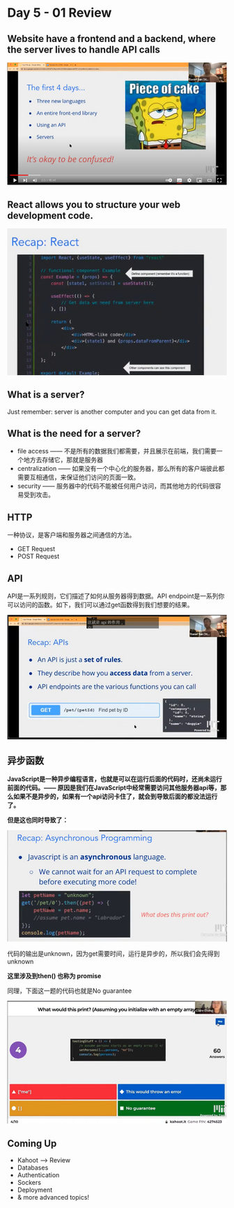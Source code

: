 # Day 5 - 01 Review

## Website have a frontend and a backend, where the server lives to handle API calls

![image-20220328142210780](https://raw.githubusercontent.com/sunmiao0301/Public-Pic-Bed/main/imgfromPicGO/202203281422971.png)



## React allows you to structure your web development code.

![image-20220328143353223](https://raw.githubusercontent.com/sunmiao0301/Public-Pic-Bed/main/imgfromPicGO/202203281433454.png)



## What is a server?

Just remember: server is another computer and you can get data from it.



## What is the need for a server?

- file access —— 不是所有的数据我们都需要，并且展示在前端，我们需要一个地方去存储它，那就是服务器
- centralization —— 如果没有一个中心化的服务器，那么所有的客户端彼此都需要互相通信，来保证他们访问的页面一致。
- security —— 服务器中的代码不能被任何用户访问，而其他地方的代码很容易受到攻击。



## HTTP

一种协议，是客户端和服务器之间通信的方法。

- GET Request
- POST Request



## API

API是一系列规则，它们描述了如何从服务器得到数据。API endpoint是一系列你可以访问的函数。如下，我们可以通过get函数得到我们想要的结果。

![image-20220328150207730](https://raw.githubusercontent.com/sunmiao0301/Public-Pic-Bed/main/imgfromPicGO/202203281502873.png)



## 异步函数

**JavaScript是一种异步编程语言，也就是可以在运行后面的代码时，还尚未运行前面的代码。—— 原因是我们在JavaScript中经常需要访问其他服务器api等，那么如果不是异步的，如果有一个api访问卡住了，就会到导致后面的都没法运行了。**

**但是这也同时导致了：**

![image-20220328151631692](https://raw.githubusercontent.com/sunmiao0301/Public-Pic-Bed/main/imgfromPicGO/202203281516844.png)

代码的输出是unknown，因为get需要时间，运行是异步的，所以我们会先得到unknown

**这里涉及到then() 也称为 promise**

同理，下面这一题的代码也就是No guarantee

![image-20220328153242479](https://raw.githubusercontent.com/sunmiao0301/Public-Pic-Bed/main/imgfromPicGO/202203281532582.png)



## Coming Up

- Kahoot --> Review
- Databases
- Authentication
- Sockers
- Deployment
- & more advanced topics!



  

 











